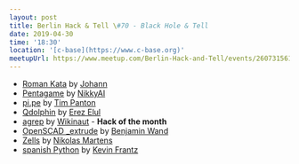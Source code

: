 ```yaml
---
layout: post
title: Berlin Hack & Tell \#70 - Black Hole & Tell
date: 2019-04-30
time: '18:30'
location: '[c-base](https://www.c-base.org)'
meetupUrl: https://www.meetup.com/Berlin-Hack-and-Tell/events/260731561/
---
```


* [Roman Kata](https://github.com/JMCQ87/roman-kata-rb) by [Johann](https://github.com/JMCQ87)
* [Pentagame](https://github.com/NikkyAI/pentagame) by [NikkyAI](https://github.com/NikkyAI)
* [pi.pe](https://github.com/pipe/webcam) by [Tim Panton](https://github.com/steely-glint)
* [Qdolphin](https://github.com/comcomist/Qdolphin) by [Erez Elul](https://github.com/comcomist)
* [agrep](https://github.com/Wikinaut/agrep) by [Wikinaut](https://github.com/Wikinaut)  - **Hack of the month**
* [OpenSCAD _extrude](https://github.com/benjaminwand/_extrude) by [Benjamin Wand](https://github.com/benjaminwand)
* [Zells](https://github.com/zells/core) by [Nikolas Martens](https://github.com/rtens)
* [spanish Python](https://github.com/KevinFrantz/spanish) by [Kevin Frantz](https://github.com/KevinFrantz)
